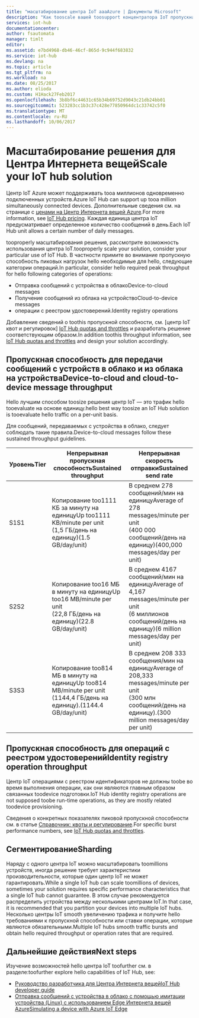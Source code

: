 ```yaml
---
title: "масштабирование центра IoT aaaAzure | Документы Microsoft"
description: "Как tooscale вашей toosupport концентратора IoT пропускная способность ожидаемые сообщения. Сводка по пропускной способности hello поддерживается для каждого уровня и параметры для сегментирования."
services: iot-hub
documentationcenter: 
author: fsautomata
manager: timlt
editor: 
ms.assetid: e7bd4968-db46-46cf-865d-9c944f683832
ms.service: iot-hub
ms.devlang: na
ms.topic: article
ms.tgt_pltfrm: na
ms.workload: na
ms.date: 08/25/2017
ms.author: elioda
ms.custom: H1Hack27Feb2017
ms.openlocfilehash: 3b8bf6c44631c65b34b69752d9043c21db24bb01
ms.sourcegitcommit: 523283cc1b3c37c428e77850964dc1c33742c5f0
ms.translationtype: MT
ms.contentlocale: ru-RU
ms.lasthandoff: 10/06/2017
---
```

# <a name="scale-your-iot-hub-solution"></a><span data-ttu-id="90963-104">Масштабирование решения для Центра Интернета вещей</span><span class="sxs-lookup"><span data-stu-id="90963-104">Scale your IoT hub solution</span></span>
<span data-ttu-id="90963-105">Центр IoT Azure может поддерживать tooa миллионов одновременно подключенных устройств.</span><span class="sxs-lookup"><span data-stu-id="90963-105">Azure IoT Hub can support up tooa million simultaneously connected devices.</span></span> <span data-ttu-id="90963-106">Дополнительные сведения см. на странице с [ценами на Центр Интернета вещей Azure][lnk-pricing].</span><span class="sxs-lookup"><span data-stu-id="90963-106">For more information, see [IoT Hub pricing][lnk-pricing].</span></span> <span data-ttu-id="90963-107">Каждая единица центра IoT предусматривает определенное количество сообщений в день.</span><span class="sxs-lookup"><span data-stu-id="90963-107">Each IoT Hub unit allows a certain number of daily messages.</span></span>

<span data-ttu-id="90963-108">tooproperly масштабирования решения, рассмотрите возможность использования центра IoT.</span><span class="sxs-lookup"><span data-stu-id="90963-108">tooproperly scale your solution, consider your particular use of IoT Hub.</span></span> <span data-ttu-id="90963-109">В частности примите во внимание пропускную способность пиковых нагрузок hello необходимые для hello, следующие категории операций.</span><span class="sxs-lookup"><span data-stu-id="90963-109">In particular, consider hello required peak throughput for hello following categories of operations:</span></span>

* <span data-ttu-id="90963-110">Отправка сообщений с устройства в облако</span><span class="sxs-lookup"><span data-stu-id="90963-110">Device-to-cloud messages</span></span>
* <span data-ttu-id="90963-111">Получение сообщений из облака на устройство</span><span class="sxs-lookup"><span data-stu-id="90963-111">Cloud-to-device messages</span></span>
* <span data-ttu-id="90963-112">операции с реестром удостоверений.</span><span class="sxs-lookup"><span data-stu-id="90963-112">Identity registry operations</span></span>

<span data-ttu-id="90963-113">Добавление сведений о toothis пропускной способности, см. [центр IoT квот и регулировок] [ IoT Hub quotas and throttles] и разработать решение соответствующим образом.</span><span class="sxs-lookup"><span data-stu-id="90963-113">In addition toothis throughput information, see [IoT Hub quotas and throttles][IoT Hub quotas and throttles] and design your solution accordingly.</span></span>

## <a name="device-to-cloud-and-cloud-to-device-message-throughput"></a><span data-ttu-id="90963-114">Пропускная способность для передачи сообщений с устройств в облако и из облака на устройства</span><span class="sxs-lookup"><span data-stu-id="90963-114">Device-to-cloud and cloud-to-device message throughput</span></span>
<span data-ttu-id="90963-115">Hello лучшим способом toosize решения центр IoT — это трафик hello tooevaluate на основе единицу.</span><span class="sxs-lookup"><span data-stu-id="90963-115">hello best way toosize an IoT Hub solution is tooevaluate hello traffic on a per-unit basis.</span></span>

<span data-ttu-id="90963-116">Для сообщений, передаваемых с устройства в облако, следует соблюдать такие правила.</span><span class="sxs-lookup"><span data-stu-id="90963-116">Device-to-cloud messages follow these sustained throughput guidelines.</span></span>

| <span data-ttu-id="90963-117">Уровень</span><span class="sxs-lookup"><span data-stu-id="90963-117">Tier</span></span> | <span data-ttu-id="90963-118">Непрерывная пропускная способность</span><span class="sxs-lookup"><span data-stu-id="90963-118">Sustained throughput</span></span> | <span data-ttu-id="90963-119">Непрерывная скорость отправки</span><span class="sxs-lookup"><span data-stu-id="90963-119">Sustained send rate</span></span> |
| --- | --- | --- |
| <span data-ttu-id="90963-120">S1</span><span class="sxs-lookup"><span data-stu-id="90963-120">S1</span></span> |<span data-ttu-id="90963-121">Копирование too1111 КБ за минуту на единицу</span><span class="sxs-lookup"><span data-stu-id="90963-121">Up too1111 KB/minute per unit</span></span><br/><span data-ttu-id="90963-122">(1,5 ГБ/день на единицу)</span><span class="sxs-lookup"><span data-stu-id="90963-122">(1.5 GB/day/unit)</span></span> |<span data-ttu-id="90963-123">В среднем 278 сообщений/мин на единицу</span><span class="sxs-lookup"><span data-stu-id="90963-123">Average of 278 messages/minute per unit</span></span><br/><span data-ttu-id="90963-124">(400 000 сообщений/день на единицу)</span><span class="sxs-lookup"><span data-stu-id="90963-124">(400,000 messages/day per unit)</span></span> |
| <span data-ttu-id="90963-125">S2</span><span class="sxs-lookup"><span data-stu-id="90963-125">S2</span></span> |<span data-ttu-id="90963-126">Копирование too16 МБ в минуту на единицу</span><span class="sxs-lookup"><span data-stu-id="90963-126">Up too16 MB/minute per unit</span></span><br/><span data-ttu-id="90963-127">(22,8 ГБ/день на единицу)</span><span class="sxs-lookup"><span data-stu-id="90963-127">(22.8 GB/day/unit)</span></span> |<span data-ttu-id="90963-128">В среднем 4167 сообщений/мин на единицу</span><span class="sxs-lookup"><span data-stu-id="90963-128">Average of 4,167 messages/minute per unit</span></span><br/><span data-ttu-id="90963-129">(6 миллионов сообщений/день на единицу)</span><span class="sxs-lookup"><span data-stu-id="90963-129">(6 million messages/day per unit)</span></span> |
| <span data-ttu-id="90963-130">S3</span><span class="sxs-lookup"><span data-stu-id="90963-130">S3</span></span> |<span data-ttu-id="90963-131">Копирование too814 МБ в минуту на единицу</span><span class="sxs-lookup"><span data-stu-id="90963-131">Up too814 MB/minute per unit</span></span><br/><span data-ttu-id="90963-132">(1144,4 ГБ/день на единицу).</span><span class="sxs-lookup"><span data-stu-id="90963-132">(1144.4 GB/day/unit)</span></span> |<span data-ttu-id="90963-133">В среднем 208 333 сообщения/мин на единицу</span><span class="sxs-lookup"><span data-stu-id="90963-133">Average of 208,333 messages/minute per unit</span></span><br/><span data-ttu-id="90963-134">(300 млн сообщений/день на единицу).</span><span class="sxs-lookup"><span data-stu-id="90963-134">(300 million messages/day per unit)</span></span> |

## <a name="identity-registry-operation-throughput"></a><span data-ttu-id="90963-135">Пропускная способность для операций с реестром удостоверений</span><span class="sxs-lookup"><span data-stu-id="90963-135">Identity registry operation throughput</span></span>
<span data-ttu-id="90963-136">Центр IoT операциями с реестром идентификаторов не должны toobe во время выполнения операции, как они являются главным образом связанных toodevice подготовки.</span><span class="sxs-lookup"><span data-stu-id="90963-136">IoT Hub identity registry operations are not supposed toobe run-time operations, as they are mostly related toodevice provisioning.</span></span>

<span data-ttu-id="90963-137">Сведения о конкретных показателях пиковой пропускной способности см. в статье [Справочник: квоты и регулирование][IoT Hub quotas and throttles].</span><span class="sxs-lookup"><span data-stu-id="90963-137">For specific burst performance numbers, see [IoT Hub quotas and throttles][IoT Hub quotas and throttles].</span></span>

## <a name="sharding"></a><span data-ttu-id="90963-138">Сегментирование</span><span class="sxs-lookup"><span data-stu-id="90963-138">Sharding</span></span>
<span data-ttu-id="90963-139">Наряду с одного центра IoT можно масштабировать toomillions устройств, иногда решение требует характеристики производительности, которые один центр IoT не может гарантировать.</span><span class="sxs-lookup"><span data-stu-id="90963-139">While a single IoT hub can scale toomillions of devices, sometimes your solution requires specific performance characteristics that a single IoT hub cannot guarantee.</span></span> <span data-ttu-id="90963-140">В этом случае рекомендуется распределить устройства между несколькими центрами IoT.</span><span class="sxs-lookup"><span data-stu-id="90963-140">In that case, it is recommended that you partition your devices into multiple IoT hubs.</span></span> <span data-ttu-id="90963-141">Несколько центры IoT smooth увеличению трафика и получите hello требованиями к пропускной способности или ставки операции, которые являются обязательными.</span><span class="sxs-lookup"><span data-stu-id="90963-141">Multiple IoT hubs smooth traffic bursts and obtain hello required throughput or operation rates that are required.</span></span>

## <a name="next-steps"></a><span data-ttu-id="90963-142">Дальнейшие действия</span><span class="sxs-lookup"><span data-stu-id="90963-142">Next steps</span></span>
<span data-ttu-id="90963-143">Изучение возможностей hello центра IoT toofurther см. в разделе:</span><span class="sxs-lookup"><span data-stu-id="90963-143">toofurther explore hello capabilities of IoT Hub, see:</span></span>

* <span data-ttu-id="90963-144">[Руководство разработчика для Центра Интернета вещей][lnk-devguide]</span><span class="sxs-lookup"><span data-stu-id="90963-144">[IoT Hub developer guide][lnk-devguide]</span></span>
* <span data-ttu-id="90963-145">[Отправка сообщений с устройства в облако с помощью имитации устройства (Linux) с использованием Edge Интернета вещей Azure][lnk-iotedge]</span><span class="sxs-lookup"><span data-stu-id="90963-145">[Simulating a device with Azure IoT Edge][lnk-iotedge]</span></span>

[lnk-pricing]: https://azure.microsoft.com/pricing/details/iot-hub
[IoT Hub quotas and throttles]: iot-hub-devguide-quotas-throttling.md

[lnk-devguide]: iot-hub-devguide.md
[lnk-iotedge]: iot-hub-linux-iot-edge-simulated-device.md
